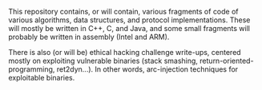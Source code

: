 This repository contains, or will contain, various fragments of code of various algorithms,
data structures, and protocol implementations. These will mostly be written in C++, C, and
Java, and some small fragments will probably be written in assembly (Intel and ARM).

There is also (or will be) ethical hacking challenge write-ups, centered mostly on
exploiting vulnerable binaries (stack smashing, return-oriented-programming, ret2dyn...).
In other words, arc-injection techniques for exploitable binaries.

